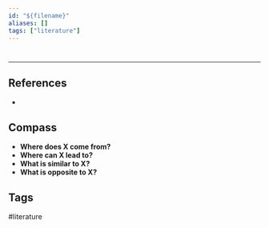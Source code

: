 ```yaml
---
id: "${filename}"
aliases: []
tags: ["literature"]
---
```

# 



---

## References
-

## Compass
- **Where does X come from?**
- **Where can X lead to?**
- **What is similar to X?**
- **What is opposite to X?**

## Tags
#literature
